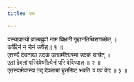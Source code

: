 ```yaml
---
title: ४०

---
```

यस्याव्रात्यो व्रात्यब्रुवो नाम बिभ्रती गृहानतिथिरागच्छेत् ।  
कर्षेदेनं न चैनं कर्षेत्॥ १ ॥  
एतस्यै देवताया उदकं याचामीत्यस्मा उदकं याचेत् ।  
एतां देवतां परिवेवेष्मीत्येनं परि वेविष्यात् ॥ २ ॥  
एतस्यामेवास्य तद् देवतायां हुतमिष्टं भवति य एवं वेद ॥ ३ ॥  
  